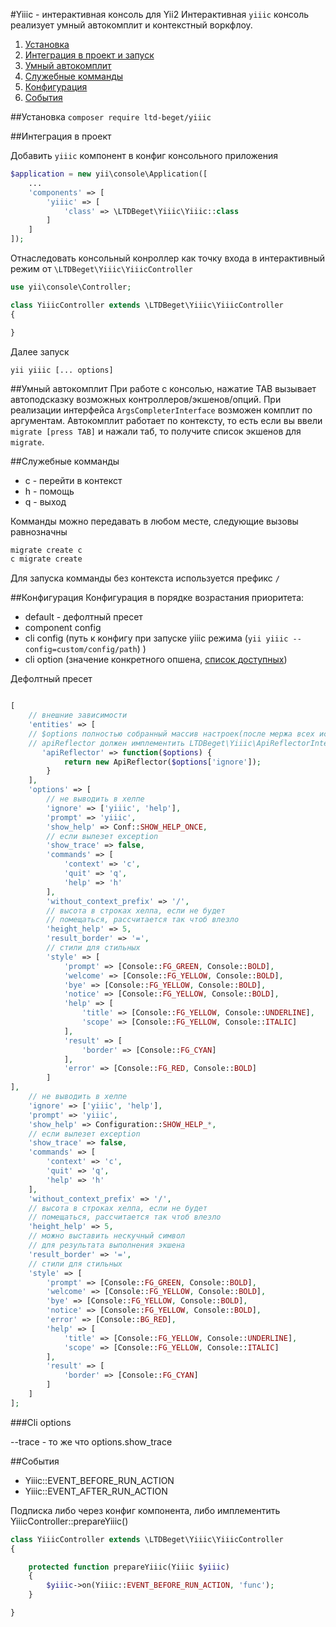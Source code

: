 
#Yiiic - интерактивная консоль для Yii2
Интерактивная `yiiic` консоль реализует умный автокомплит и контекстный воркфлоу.

1. [Установка](#installation)
2. [Интеграция в проект и запуск](#integration)
3. [Умный автокомплит](#complete)
4. [Служебные комманды](#commands)
5. [Конфигурация](#configuration)
6. [События](#events)

##<a name="installation">Установка</a> 
`composer require ltd-beget/yiiic`

##<a name="integration">Интеграция в проект</a>

Добавить `yiiic` компонент в конфиг консольного приложения
```php
$application = new yii\console\Application([
    ...
    'components' => [
        'yiiic' => [
			'class' => \LTDBeget\Yiiic\Yiiic::class
		]
    ]
]);
```
Отнаследовать консольный конроллер  как точку входа в интерактивный режим от `\LTDBeget\Yiiic\YiiicController`
```php
use yii\console\Controller;

class YiiicController extends \LTDBeget\Yiiic\YiiicController
{

}
```
Далее запуск
```
yii yiiic [... options]
```

##<a name="complete">Умный автокомплит</a>
При работе с консолью, нажатие TAB вызывает автоподсказку возможных контроллеров/экшенов/опций.  При реализации интерфейса `ArgsCompleterInterface`  возможен комплит по аргументам. Автокомплит работает по контексту, то есть если вы ввели `migrate [press TAB]` и нажали таб, то получите список экшенов для `migrate`.

##<a name="commands">Служебные комманды</a>
- c - перейти в контекст
- h - помощь
- q - выход

Комманды можно передавать в любом месте, следующие вызовы равнозначны
```bash
migrate create c
c migrate create
```
Для запуска комманды без контекста используется префикс `/`

##<a name="configuration">Конфигурация</a>
Конфигурация в  порядке возрастания приоритета:

-  default - дефолтный пресет
-  component config 
- cli config (путь к конфигу при запуске yiiic режима (`yii yiiic --config=custom/config/path`) )
- cli option (значение конкретного опшена, [список доступных](#options))

Дефолтный пресет
```php

[
	// внешние зависимости
	'entities' => [
	// $options полностью собранный массив настроек(после мержа всех источников)
	// apiReflector должен имплементить LTDBeget\Yiiic\ApiReflectorInterface
	   'apiReflector' => function($options) {
	        return new ApiReflector($options['ignore']);
	    }
	],
	'options' => [
		// не выводить в хелпе
	    'ignore' => ['yiiic', 'help'],
	    'prompt' => 'yiiic',
	    'show_help' => Conf::SHOW_HELP_ONCE,
	    // если вылезет exception
	    'show_trace' => false,
	    'commands' => [
	        'context' => 'c',
	        'quit' => 'q',
	        'help' => 'h'
	    ],
	    'without_context_prefix' => '/',
	    // высота в строках хелпа, если не будет
	    // помещаться, рассчитается так чтоб влезло
	    'height_help' => 5,
	    'result_border' => '=',
	    // стили для стильных
	    'style' => [
	        'prompt' => [Console::FG_GREEN, Console::BOLD],
	        'welcome' => [Console::FG_YELLOW, Console::BOLD],
	        'bye' => [Console::FG_YELLOW, Console::BOLD],
	        'notice' => [Console::FG_YELLOW, Console::BOLD],
	        'help' => [
	            'title' => [Console::FG_YELLOW, Console::UNDERLINE],
	            'scope' => [Console::FG_YELLOW, Console::ITALIC]
	        ],
	        'result' => [
	            'border' => [Console::FG_CYAN]
	        ],
	        'error' => [Console::FG_RED, Console::BOLD]
	    ]
],
    // не выводить в хелпе
    'ignore' => ['yiiic', 'help'],
    'prompt' => 'yiiic',
    'show_help' => Configuration::SHOW_HELP_*,
    // если вылезет exception
    'show_trace' => false,
    'commands' => [
        'context' => 'c',
        'quit' => 'q',
        'help' => 'h'
    ],
    'without_context_prefix' => '/',
    // высота в строках хелпа, если не будет
    // помещаться, рассчитается так чтоб влезло
    'height_help' => 5,
    // можно выставить нескучный символ
    // для результата выполнения экшена
    'result_border' => '=',
    // стили для стильных
    'style' => [
        'prompt' => [Console::FG_GREEN, Console::BOLD],
        'welcome' => [Console::FG_YELLOW, Console::BOLD],
        'bye' => [Console::FG_YELLOW, Console::BOLD],
        'notice' => [Console::FG_YELLOW, Console::BOLD],
        'error' => [Console::BG_RED],
        'help' => [
            'title' => [Console::FG_YELLOW, Console::UNDERLINE],
            'scope' => [Console::FG_YELLOW, Console::ITALIC]
        ],
        'result' => [
            'border' => [Console::FG_CYAN]
        ]
    ]
];
```
###<a name="options">Cli options</a>

--trace - то же что options.show_trace

##<a name="events">События</a>

- Yiiic::EVENT_BEFORE_RUN_ACTION
- Yiiic::EVENT_AFTER_RUN_ACTION

Подписка либо через конфиг компонента, либо имплементить YiiicController::prepareYiiic()
```php
class YiiicController extends \LTDBeget\Yiiic\YiiicController
{

    protected function prepareYiiic(Yiiic $yiiic)
    {
        $yiiic->on(Yiiic::EVENT_BEFORE_RUN_ACTION, 'func');
    }

}
```